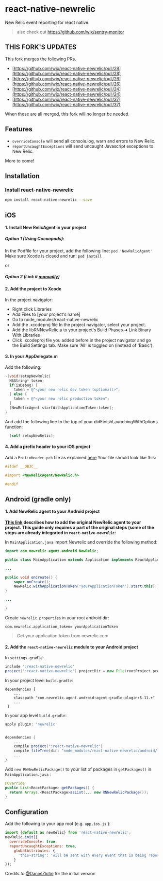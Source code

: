 # react-native-newrelic

New Relic event reporting for react native.

> also check out https://github.com/wix/sentry-monitor

## THIS FORK'S UPDATES

This fork merges the following PRs.

* [https://github.com/wix/react-native-newrelic/pull/28](https://github.com/wix/react-native-newrelic/pull/28)
* [https://github.com/wix/react-native-newrelic/pull/26](https://github.com/wix/react-native-newrelic/pull/26)
* [https://github.com/wix/react-native-newrelic/pull/24](https://github.com/wix/react-native-newrelic/pull/24)
* [https://github.com/wix/react-native-newrelic/pull/37](https://github.com/wix/react-native-newrelic/pull/37)

When these are all merged, this fork will no longer be needed.

## Features
* `overrideConsole` will send all console.log, warn and errors to New Relic.
* `reportUncaughtExceptions` will send uncaught Javascript exceptions to New Relic.

More to come!

## Installation

### Install react-native-newrelic

```bash
npm install react-native-newrelic --save
```
## iOS
#### 1. Install New RelicAgent in your project
##### Option 1 (Using Cocoapods):
In the Podfile for your project, add the following line:
`pod 'NewRelicAgent'`
Make sure Xcode is closed and run: `pod install`

or

##### Option 2 (Link it [manually](https://docs.newrelic.com/docs/mobile-monitoring/new-relic-mobile-ios/installation/ios-manual-installation#configuration))

#### 2. Add the project to Xcode
In the project navigator:
- Right click Libraries
- Add Files to [your project's name]
- Go to node_modules/react-native-newrelic
- Add the .xcodeproj file
In the project navigator, select your project.
- Add the libRNNewRelic.a to your project's Build Phases ➜ Link Binary With Libraries
- Click .xcodeproj file you added before in the project navigator and go the Build Settings tab. Make sure 'All' is toggled on (instead of 'Basic').

#### 3. In your AppDelegate.m
Add the following:

``` objective-c
-(void)setupNewRelic{
  NSString* token;
  if(isDebug) {
    token = @"<your new relic dev token (optional)>";
  } else {
    token = @"<your new relic production token";
  }
  [NewRelicAgent startWithApplicationToken:token];
}
```

And add the following line to the top of your didFinishLaunchingWithOptions function:

``` objective-c
  [self setupNewRelic];
```

#### 4. Add a prefix header to your iOS project

Add a `PrefixHeader.pch` file as explained [here](https://docs.newrelic.com/docs/mobile-monitoring/mobile-monitoring-installation/ios/adding-prefix-header-ios-project)
Your file should look like this:

``` objective-c
#ifdef __OBJC__

#import <NewRelicAgent/NewRelic.h>

#endif
```

## Android (gradle only)

#### 1. Add NewRelic agent to your Android project

**[This link](https://docs.newrelic.com/docs/mobile-monitoring/new-relic-mobile-android/install-configure/installing-android-apps-gradle-android-studio) describes how to add the original NewRelic agent to your project. This guide only requires a part of the original steps (some of the steps are already integrated in `react-native-newrelic`:**

In `MainApplication.java` import Newrelic and override the following method:

``` java
import com.newrelic.agent.android.NewRelic;

public class MainApplication extends Application implements ReactApplication {

...

public void onCreate() {
	super.onCreate();
	NewRelic.withApplicationToken("yourApplicationToken").start(this);
}

...

}
```

Create `newrelic.properties` in your root android dir:

```
com.newrelic.application_token= yourApplicationToken
```

> Get your application token from newrelic.com



#### 2. Add the `react-native-newrelic` module to your Android project

In `settings.gradle`:

``` gradle
include ':react-native-newrelic'
project(':react-native-newrelic').projectDir = new File(rootProject.projectDir, '../node_modules/react-native-newrelic/android')

```
In your project level `build.gradle`:

```
dependencies {
	...
	classpath "com.newrelic.agent.android:agent-gradle-plugin:5.11.+"
	...
 }

```


In your app level `build.gradle`:

``` gradle
apply plugin: 'newrelic'


dependencies {
	...
	compile project(":react-native-newrelic")
	compile fileTree(dir: "node_modules/react-native-newrelic/android/libs", include: ["*.jar"])
	...
}
```

Add `new RNNewRelicPackage()` to your list of packages in `getPackages()` in `MainApplication.java` :

``` java
@Override
public List<ReactPackage> getPackages() {
  return Arrays.<ReactPackage>asList(... new RNNewRelicPackage());
}
```


## Configuration

Add the following to your app root (e.g. `app.ios.js` ):

```javascript
import {default as newRelic} from 'react-native-newrelic';
newRelic.init({
  overrideConsole: true,
  reportUncaughtExceptions: true,
    globalAttributes: {
      'this-string': 'will be sent with every event that is being reported'
    }
});
```

Credits to [@DanielZlotin](https://github.com/danielzlotin) for the initial version
